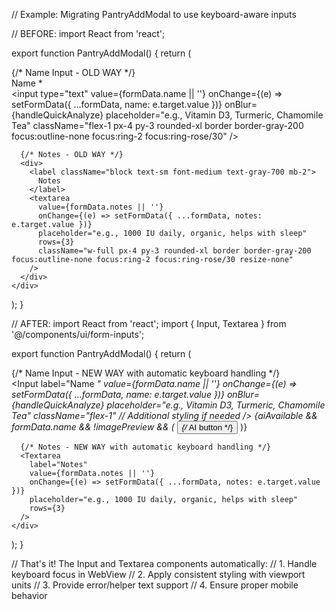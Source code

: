 // Example: Migrating PantryAddModal to use keyboard-aware inputs

// BEFORE:
import React from 'react';

export function PantryAddModal() {
  return (
    <div>
      {/* Name Input - OLD WAY */}
      <div>
        <label className="block text-sm font-medium text-gray-700 mb-2">
          Name *
        </label>
        <div className="flex gap-2">
          <input
            type="text"
            value={formData.name || ''}
            onChange={(e) => setFormData({ ...formData, name: e.target.value })}
            onBlur={handleQuickAnalyze}
            placeholder="e.g., Vitamin D3, Turmeric, Chamomile Tea"
            className="flex-1 px-4 py-3 rounded-xl border border-gray-200 focus:outline-none focus:ring-2 focus:ring-rose/30"
          />
        </div>
      </div>

      {/* Notes - OLD WAY */}
      <div>
        <label className="block text-sm font-medium text-gray-700 mb-2">
          Notes
        </label>
        <textarea
          value={formData.notes || ''}
          onChange={(e) => setFormData({ ...formData, notes: e.target.value })}
          placeholder="e.g., 1000 IU daily, organic, helps with sleep"
          rows={3}
          className="w-full px-4 py-3 rounded-xl border border-gray-200 focus:outline-none focus:ring-2 focus:ring-rose/30 resize-none"
        />
      </div>
    </div>
  );
}

// AFTER:
import React from 'react';
import { Input, Textarea } from '@/components/ui/form-inputs';

export function PantryAddModal() {
  return (
    <div>
      {/* Name Input - NEW WAY with automatic keyboard handling */}
      <div className="flex gap-2">
        <Input
          label="Name *"
          value={formData.name || ''}
          onChange={(e) => setFormData({ ...formData, name: e.target.value })}
          onBlur={handleQuickAnalyze}
          placeholder="e.g., Vitamin D3, Turmeric, Chamomile Tea"
          className="flex-1" // Additional styling if needed
        />
        {aiAvailable && formData.name && !imagePreview && (
          <button onClick={handleQuickAnalyze}>
            {/* AI button */}
          </button>
        )}
      </div>

      {/* Notes - NEW WAY with automatic keyboard handling */}
      <Textarea
        label="Notes"
        value={formData.notes || ''}
        onChange={(e) => setFormData({ ...formData, notes: e.target.value })}
        placeholder="e.g., 1000 IU daily, organic, helps with sleep"
        rows={3}
      />
    </div>
  );
}

// That's it! The Input and Textarea components automatically:
// 1. Handle keyboard focus in WebView
// 2. Apply consistent styling with viewport units
// 3. Provide error/helper text support
// 4. Ensure proper mobile behavior
